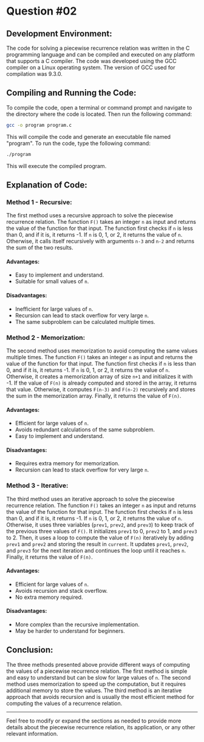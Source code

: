 # Question #02

## Development Environment:

The code for solving a piecewise recurrence relation was written in the C programming language and can be compiled and executed on any platform that supports a C compiler. The code was developed using the GCC compiler on a Linux operating system. The version of GCC used for compilation was 9.3.0.

## Compiling and Running the Code:

To compile the code, open a terminal or command prompt and navigate to the directory where the code is located. Then run the following command:

```bash
gcc -o program program.c
```

This will compile the code and generate an executable file named "program". To run the code, type the following command:

```bash
./program
```

This will execute the compiled program.

## Explanation of Code:

### Method 1 - Recursive:

The first method uses a recursive approach to solve the piecewise recurrence relation. The function `F()` takes an integer `n` as input and returns the value of the function for that input. The function first checks if `n` is less than 0, and if it is, it returns -1. If `n` is 0, 1, or 2, it returns the value of `n`. Otherwise, it calls itself recursively with arguments `n-3` and `n-2` and returns the sum of the two results.

#### Advantages:

- Easy to implement and understand.
- Suitable for small values of `n`.

#### Disadvantages:

- Inefficient for large values of `n`.
- Recursion can lead to stack overflow for very large `n`.
- The same subproblem can be calculated multiple times.

### Method 2 - Memorization:

The second method uses memorization to avoid computing the same values multiple times. The function `F()` takes an integer `n` as input and returns the value of the function for that input. The function first checks if `n` is less than 0, and if it is, it returns -1. If `n` is 0, 1, or 2, it returns the value of `n`. Otherwise, it creates a memorization array of size `n+1` and initializes it with -1. If the value of `F(n)` is already computed and stored in the array, it returns that value. Otherwise, it computes `F(n-3)` and `F(n-2)` recursively and stores the sum in the memorization array. Finally, it returns the value of `F(n)`.

#### Advantages:

- Efficient for large values of `n`.
- Avoids redundant calculations of the same subproblem.
- Easy to implement and understand.

#### Disadvantages:

- Requires extra memory for memorization.
- Recursion can lead to stack overflow for very large `n`.

### Method 3 - Iterative:

The third method uses an iterative approach to solve the piecewise recurrence relation. The function `F()` takes an integer `n` as input and returns the value of the function for that input. The function first checks if `n` is less than 0, and if it is, it returns -1. If `n` is 0, 1, or 2, it returns the value of `n`. Otherwise, it uses three variables (`prev1`, `prev2`, and `prev3`) to keep track of the previous three values of `F()`. It initializes `prev1` to 0, `prev2` to 1, and `prev3` to 2. Then, it uses a loop to compute the value of `F(n)` iteratively by adding `prev1` and `prev2` and storing the result in `current`. It updates `prev1`, `prev2`, and `prev3` for the next iteration and continues the loop until it reaches `n`. Finally, it returns the value of `F(n)`.

#### Advantages:

- Efficient for large values of `n`.
- Avoids recursion and stack overflow.
- No extra memory required.

#### Disadvantages:

- More complex than the recursive implementation.
- May be harder to understand for beginners.

## Conclusion:

The three methods presented above provide different ways of computing the values of a piecewise recurrence relation. The first method is simple and easy to understand but can be slow for large values of `n`. The second method uses memorization to speed up the computation, but it requires additional memory to store the values. The third method is an iterative approach that avoids recursion and is usually the most efficient method for computing the values of a recurrence relation.

---

Feel free to modify or expand the sections as needed to provide more details about the piecewise recurrence relation, its application, or any other relevant information.
